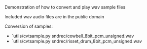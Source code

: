 
Demonstration of how to convert and play wav sample files

Included wav audio files are in the public domain

Conversion of samples:
  - `utils/cvtsample.py sndrec/cowbell_8bit_pcm_unsigned.wav
  - `utils/cvtsample.py sndrec/risset_drum_8bit_pcm_unsigned.wav

